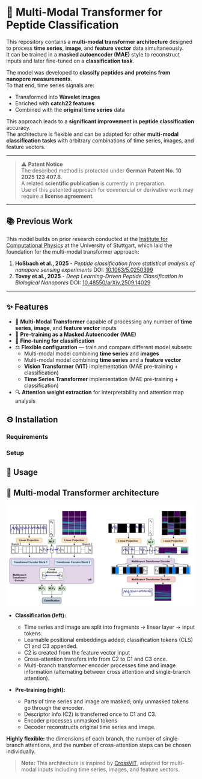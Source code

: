 # 🧬 Multi-Modal Transformer for Peptide Classification

This repository contains a **multi-modal transformer architecture** designed to process **time series**, **image**, and **feature vector** data simultaneously.  
It can be trained in a **masked autoencoder (MAE)** style to reconstruct inputs and later fine-tuned on a **classification task**.

The model was developed to **classify peptides and proteins from nanopore measurements**.  
To that end, time series signals are:
- Transformed into **Wavelet images**
- Enriched with **catch22 features**
- Combined with the **original time series** data

This approach leads to a **significant improvement in peptide classification** accuracy.  
The architecture is flexible and can be adapted for other **multi-modal classification tasks** with arbitrary combinations of time series, images, and feature vectors.

---

> ⚠️ **Patent Notice**  
> The described method is protected under **German Patent No. 10 2025 123 407.8**.  
> A related **scientific publication** is currently in preparation.  
> Use of this patented approach for commercial or derivative work may require a **license agreement**.

---

## 📚 Previous Work

This model builds on prior research conducted at the [Institute for Computational Physics](https://www.icp.uni-stuttgart.de/) at the University of Stuttgart, which laid the foundation for the multi-modal transformer approach:

1. **Hoßbach et al., 2025** - *Peptide classification from statistical analysis of nanopore sensing experiments*
   DOI: [10.1063/5.0250399](https://doi.org/10.1063/5.0250399)
2. **Tovey et al., 2025** - *Deep Learning-Driven Peptide Classification in Biological Nanopores*
   DOI: [10.48550/arXiv.2509.14029](https://doi.org/10.48550/arXiv.2509.14029)
   
---

## ✨ Features

- 🔗 **Multi-Modal Transformer** capable of processing any number of **time series**, **image**, and **feature vector** inputs  
- 🧠 **Pre-training as a Masked Autoencoder (MAE)**  
- 🎯 **Fine-tuning for classification**  
- ⚖️ **Flexible configuration** — train and compare different model subsets:
  - Multi-modal model combining **time series** and **images**
  - Multi-modal model combining **time series** and a **feature vector**
  - **Vision Transformer (ViT)** implementation (MAE pre-training + classification)
  - **Time Series Transformer** implementation (MAE pre-training + classification)
- 🔍 **Attention weight extraction** for interpretability and attention map analysis

## ⚙️ Installation

### Requirements

### Setup

## 🚀 Usage

## 🤖 Multi-modal Transformer architecture

<p align="center">
  <img src="images/Multi-Modal-Architecture.png" width="800" alt="Model Architecture">
</p>

- **Classification (left):**
  - Time series and image are split into fragments → linear layer → input tokens.
  - Learnable positional embeddings added; classification tokens (CLS) C1 and C3 appended.
  - C2 is created from the feature vector input
  - Cross-attention transfers info from C2 to C1 and C3 once.
  - Multi-branch transformer encoder processes time and image information (alternating between cross attention and single-branch      attention).

- **Pre-training (right):**
  - Parts of time series and image are masked; only unmasked tokens go through the encoder.
  - Descriptor info (C2) is transferred once to C1 and C3.
  - Encoder processes unmasked tokens
  - Decoder reconstructs original time series and image.
    
**Highly flexible:** the dimensions of each branch, the number of single-branch attentions, and the number of cross-attention steps can be chosen individually.

> **Note:** This architecture is inspired by [CrossViT](https://arxiv.org/abs/2103.14899), adapted for multi-modal inputs including time series, images, and feature vectors.



